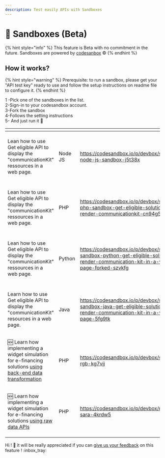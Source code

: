 ```yaml
---
description: Test easily APIs with Sandboxes
---
```


# 🧪 Sandboxes (Beta)

{% hint style="info" %}
This feature is Beta with no commitment in the future. Sandboxes are powered by [codesanbox](https://codesandbox.io/) :copyright:
{% endhint %}

## How it works?

{% hint style="warning" %}
Prerequisite: to run a sandbox, please get your "API test key" ready to use and follow the setup instructions on readme file to configure it.&#x20;
{% endhint %}

1 -Pick one of the sandboxes in the list. \
2-Sign-in to your codesandbox account. \
3-Fork the sandbox\
4-Follows the setting instructions\
5- And just run it :tada:

<table data-view="cards"><thead><tr><th></th><th></th><th data-hidden data-card-target data-type="content-ref"></th><th data-hidden data-card-cover data-type="files"></th></tr></thead><tbody><tr><td>Lean how to use Get eligible API to display the "communicationKit" ressources in a web page.</td><td>Node JS </td><td><a href="https://codesandbox.io/p/devbox/scalexpert-node-js-sandbox-j5t38x">https://codesandbox.io/p/devbox/scalexpert-node-js-sandbox-j5t38x</a></td><td><a href="../../../.gitbook/assets/Capture d’écran du 2024-08-17 21-35-59.png">Capture d’écran du 2024-08-17 21-35-59.png</a></td></tr><tr><td>Lean how to use Get eligible API to display the "communicationKit" ressources in a web page. </td><td>PHP</td><td><a href="https://codesandbox.io/p/devbox/sclaexpert-php-sandbox-get-eligible-solution-and-render-communicationkit-cn94g5">https://codesandbox.io/p/devbox/sclaexpert-php-sandbox-get-eligible-solution-and-render-communicationkit-cn94g5</a></td><td><a href="../../../.gitbook/assets/Capture d’écran du 2024-08-17 21-35-59.png">Capture d’écran du 2024-08-17 21-35-59.png</a></td></tr><tr><td>Lean how to use Get eligible API to display the "communicationKit" ressources in a web page. </td><td>Python</td><td><a href="https://codesandbox.io/p/devbox/scalexpert-sandbox-python-get-eligible-solutions-render-communication-kit-in-a-web-page-forked-szvkfg">https://codesandbox.io/p/devbox/scalexpert-sandbox-python-get-eligible-solutions-render-communication-kit-in-a-web-page-forked-szvkfg</a></td><td><a href="../../../.gitbook/assets/Capture d’écran du 2024-08-17 21-35-59.png">Capture d’écran du 2024-08-17 21-35-59.png</a></td></tr><tr><td>Learn how to use Get eligible API to display the "communicationKit"  resources in a web page.</td><td>Java</td><td><a href="https://codesandbox.io/p/devbox/scalexpert-sandbox-java-get-eligible-solutions-render-communication-kit-in-a-web-page-5fg9tk">https://codesandbox.io/p/devbox/scalexpert-sandbox-java-get-eligible-solutions-render-communication-kit-in-a-web-page-5fg9tk</a></td><td><a href="../../../.gitbook/assets/Capture d’écran du 2024-08-17 21-35-59.png">Capture d’écran du 2024-08-17 21-35-59.png</a></td></tr><tr><td><span data-gb-custom-inline data-tag="emoji" data-code="1f195">🆕</span> Learn how implementing a widget simulation for e-financing solutions <a href="snippet-code-for-simulation-widget/snippet-front-guide.md#id-3.-configuration">using back-end data transformation</a></td><td>PHP</td><td><a href="https://codesandbox.io/p/devbox/snowy-rgb-kg7vjj">https://codesandbox.io/p/devbox/snowy-rgb-kg7vjj</a></td><td><a href="../../../.gitbook/assets/Capture d’écran du 2024-08-17 21-35-59.png">Capture d’écran du 2024-08-17 21-35-59.png</a></td></tr><tr><td><span data-gb-custom-inline data-tag="emoji" data-code="1f195">🆕</span> Learn how implementing a widget simulation for e-financing solutions <a href="snippet-code-for-simulation-widget/snippet-front-guide.md#methode-dimplementation-avec-les-donnees-retournees-de-lapi-scalexpert-brute">using raw data APIs</a></td><td>PHP</td><td><a href="https://codesandbox.io/p/devbox/recursing-sara-4krdw5">https://codesandbox.io/p/devbox/recursing-sara-4krdw5</a></td><td><a href="../../../.gitbook/assets/Capture d’écran du 2024-08-17 21-35-59.png">Capture d’écran du 2024-08-17 21-35-59.png</a></td></tr></tbody></table>

Hi ! :bell:  it will be really appreciated if you can [give us your feedback](../../../support/how-to-contact-us.md) on this feature !  :inbox\_tray:
